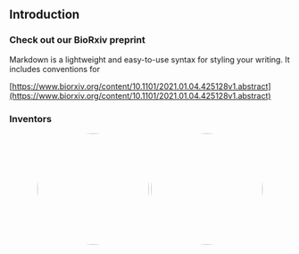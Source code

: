 ## 

## Introduction

### Check out our BioRxiv preprint

Markdown is a lightweight and easy-to-use syntax for styling your writing. It includes conventions for

[https://www.biorxiv.org/content/10.1101/2021.01.04.425128v1.abstract](https://www.biorxiv.org/content/10.1101/2021.01.04.425128v1.abstract)



### Inventors
<div align="center">
<img src="https://3fcampus.mef.edu.tr/uploads/cms/psy.mef.edu.tr/5773_4_th.jpeg" height="200" width="200" style="border-radius:50%">


<img src="https://lacklab.ku.edu.tr/images/dogancan_s.jpg" height="200" width="200" style="border-radius:50%">
</div>
